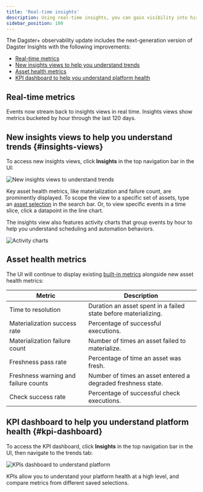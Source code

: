 ```yaml
---
title: 'Real-time insights'
description: Using real-time insights, you can gain visibility into historical asset health and usage metrics.
sidebar_position: 100
---
```


The Dagster+ observability update includes the next-generation version of Dagster Insights with the following improvements:

- [Real-time metrics](#real-time-metrics)
- [New insights views to help you understand trends](#insights-views)
- [Asset health metrics](#asset-health-metrics)
- [KPI dashboard to help you understand platform health](#kpi-dashboard)

## Real-time metrics

Events now stream back to insights views in real time. Insights views show metrics bucketed by hour through the last 120 days.

## New insights views to help you understand trends \{#insights-views}

To access new insights views, click **Insights** in the top navigation bar in the UI:

![New insights views to understand trends](/images/guides/operate/insights_v2/insights_ui.png)

Key asset health metrics, like materialization and failure count, are prominently displayed. To scope the view to a specific set of assets, type an [asset selection](/guides/build/assets/asset-selection-syntax/reference) in the search bar. Or, to view specific events in a time slice, click a datapoint in the line chart.

The insights view also features activity charts that group events by hour to help you understand scheduling and automation behaviors.

![Activity charts](/images/guides/operate/insights_v2/activity_charts.png)

## Asset health metrics

The UI will continue to display existing [built-in metrics](https://docs.dagster.io/guides/monitor/insights#built-in-metrics) alongside new asset health metrics:

| Metric                               | Description                                                     |
| ------------------------------------ | --------------------------------------------------------------- |
| Time to resolution                   | Duration an asset spent in a failed state before materializing. |
| Materialization success rate         | Percentage of successful executions.                            |
| Materialization failure count        | Number of times an asset failed to materialize.                 |
| Freshness pass rate                  | Percentage of time an asset was fresh.                          |
| Freshness warning and failure counts | Number of times an asset entered a degraded freshness state.    |
| Check success rate                   | Percentage of successful check executions.                      |

## KPI dashboard to help you understand platform health \{#kpi-dashboard}

To access the KPI dashboard, click **Insights** in the top navigation bar in the UI, then navigate to the trends tab:

![KPIs dashboard to understand platform](/images/guides/operate/insights_v2/kpis.png)

KPIs allow you to understand your platform health at a high level, and compare metrics from different saved selections.
